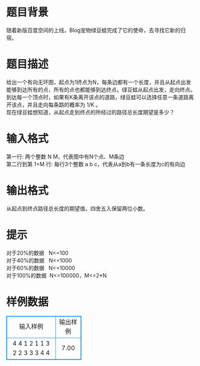 # 

 
 # 题目背景 
随着新版百度空间的上线，Blog宠物绿豆蛙完成了它的使命，去寻找它新的归宿。 

 
 # 题目描述 
给出一个有向无环图，起点为1终点为N，每条边都有一个长度，并且从起点出发能够到达所有的点，所有的点也都能够到达终点。绿豆蛙从起点出发，走向终点。<BR>到达每一个顶点时，如果有K条离开该点的道路，绿豆蛙可以选择任意一条道路离开该点，并且走向每条路的概率为&nbsp;1/K&nbsp;。<BR>现在绿豆蛙想知道，从起点走到终点的所经过的路径总长度期望是多少？ 

 
 # 输入格式 
第一行:&nbsp;两个整数&nbsp;N&nbsp;M，代表图中有N个点、M条边<BR>第二行到第&nbsp;1+M&nbsp;行:&nbsp;每行3个整数&nbsp;a&nbsp;b&nbsp;c，代表从a到b有一条长度为c的有向边<BR> 

 
 # 输出格式 
从起点到终点路径总长度的期望值，四舍五入保留两位小数。 

 
 # 提示 
对于20%的数据&nbsp;&nbsp;&nbsp;N&lt;=100<BR>对于40%的数据&nbsp;&nbsp;&nbsp;N&lt;=1000<BR>对于60%的数据&nbsp;&nbsp;&nbsp;N&lt;=10000<BR>对于100%的数据&nbsp;&nbsp;N&lt;=100000，M&lt;=2*N<BR> 
# 样例数据
<style>
        table,table tr th, table tr td { border:1px solid #0094ff; }
        table { width: 200px; min-height: 25px; line-height: 25px; text-align: center; border-collapse: collapse;}   
    </style>
<table>
	<tr>
		<td>输入样例</td>
		<td>输出样例</td>
	</tr>
<tr><td>4 4
1 2 1
1 3 2
2 3 3
3 4 4
</td><td>7.00</td></tr></table>

